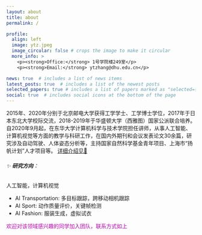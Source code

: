 ```yaml
---
layout: about
title: about
permalink: /

profile:
  align: left
  image: ytz.jpeg
  image_circular: false # crops the image to make it circular
  more_info: >
    <p><strong>Office:</strong> 1号学院楼249室</p>
    <p><strong>Email:</strong> ytzhang@dhu.edu.cn</p>

news: true  # includes a list of news items
latest_posts: true  # includes a list of the newest posts
selected_papers: true # includes a list of papers marked as "selected={true}"
social: true  # includes social icons at the bottom of the page
---
```


2015年、2020年分别于北京邮电大学获得工学学士、工学博士学位，2017年于日本东北大学校际交流，2018-2019年于华盛顿大学（西雅图）国家公派联合培养。自2020年9月起，在东华大学计算机科学与技术学院担任讲师，从事人工智能、计算机视觉等方面的教学与科研工作，在国内外期刊和会议发表论文30余篇，研究涉及自动驾驶、人体姿态分析等，主持国家自然科学基金青年项目、上海市“扬帆计划”人才项目等。
 <a href='https://jellyshuang.github.io/cv/'> 详细介绍见📄 </a>

###### ✨ **研究方向**：

人工智能，计算机视觉
- AI Transportation: 多目标跟踪，跨移动相机跟踪
- AI Sport: 动作质量评价，关键帧检测
- AI Fashion: 服装生成，虚拟试衣

<div style="color:rgb(181, 9, 172); margin-bottom: 50px;">欢迎对该领域感兴趣的同学加入团队，联系方式如上</div>

<!-- Write your biography here. Tell the world about yourself. Link to your favorite [subreddit](http://reddit.com). You can put a picture in, too. The code is already in, just name your picture `prof_pic.jpg` and put it in the `img/` folder.

Put your address / P.O. box / other info right below your picture. You can also disable any of these elements by editing `profile` property of the YAML header of your `_pages/about.md`. Edit `_bibliography/papers.bib` and Jekyll will render your [publications page](/al-folio/publications/) automatically.

Link to your social media connections, too. This theme is set up to use [Font Awesome icons](http://fortawesome.github.io/Font-Awesome/) and [Academicons](https://jpswalsh.github.io/academicons/), like the ones below. Add your Facebook, Twitter, LinkedIn, Google Scholar, or just disable all of them. -->